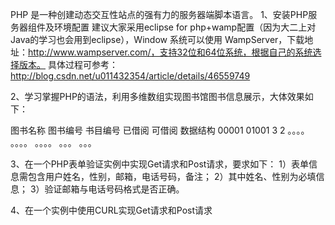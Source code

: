 PHP 是一种创建动态交互性站点的强有力的服务器端脚本语言。
1、安装PHP服务器组件及环境配置
建议大家采用eclipse for php+wamp配置（因为大二上对Java的学习也会用到eclipse），Window 系统可以使用 WampServer，下载地址：http://www.wampserver.com/，支持32位和64位系统，根据自己的系统选择版本。
具体过程可参考：
http://blog.csdn.net/u011432354/article/details/46559749

2、学习掌握PHP的语法，利用多维数组实现图书馆图书信息展示，大体效果如下：

图书名称	图书编号	书目编号	已借阅	可借阅
数据结构	00001   	01001   	3	    2
。。。。	。。。。	。。。。	。。。	。。。

3、在一个PHP表单验证实例中实现Get请求和Post请求，要求如下：
1）表单信息需包含用户姓名，性别，邮箱，电话号码，备注；
2）其中姓名、性别为必填信息；
3）验证邮箱与电话号码格式是否正确。

4、在一个实例中使用CURL实现Get请求和Post请求
